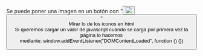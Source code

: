 Se puede poner una imagen en un botón con "<button><img src="imagen"><button/>"<br/>
Mirar lo de los iconos en html<br/>
Si queremos cargar un valor de javascript cuando se carga por primera vez la página lo hacemos<br/>
mediante: window.addEventListener("DOMContentLoaded", function () {})<br/>